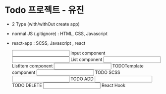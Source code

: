 # Todo 프로젝트 - 유진

- 2 Type (with/withOut create app)

- normal JS (.gitignore)
  : HTML, CSS, Javascript

- react-app
  : SCSS, Javascript , react

<ul>
    <input = "checkbox" /> input component
    <input = "checkbox" /> List component
    <input = "checkbox" /> ListItem component
    <input = "checkbox" /> TODOTemplate component
    <input = "checkbox" /> TODO SCSS
    <input = "checkbox" /> TODO ADD
    <input = "checkbox" /> TODO DELETE
    <input = "checkbox" /> React Hook
</ul>
